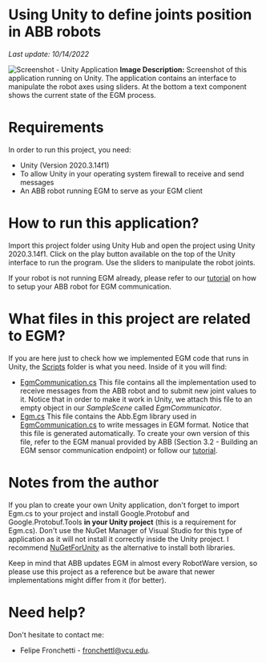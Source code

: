 # Using Unity to define joints position in ABB robots
_Last update: 10/14/2022_

![Screenshot - Unity Application](https://github.com/vcuse/egm-for-abb-robots/blob/main/Images/Screenshot-Unity-Application.jpg?raw=true)
**Image Description:** Screenshot of this application running on Unity. The application contains an interface to manipulate the robot axes using sliders. At the bottom a text component shows the current state of the EGM process.

# Requirements
In order to run this project, you need:
- Unity (Version 2020.3.14f1)
- To allow Unity in your operating system firewall to receive and send messages 
- An ABB robot running EGM to serve as your EGM client

# How to run this application?
Import this project folder using Unity Hub and open the project using Unity 2020.3.14f1. Click on the play button available on the top of the Unity interface to run the program. Use the sliders to manipulate the robot joints.

If your robot is not running EGM already, please refer to our [tutorial](https://github.com/vcuse/egm-for-abb-robots/blob/main/EGM-Preparing-your-robot.pdf) on how to setup your ABB robot for EGM communication.

# What files in this project are related to EGM?
If you are here just to check how we implemented EGM code that runs in Unity, the [Scripts](https://github.com/vcuse/egm-for-abb-robots/tree/main/Unity-Example/Assets/Scripts) folder is what you need. Inside of it you will find:
- [EgmCommunication.cs](https://github.com/vcuse/egm-for-abb-robots/blob/main/Unity-Example/Assets/Scripts/EgmCommunication.cs) This file contains all the implementation used to receive messages from the ABB robot and to submit new joint values to it. Notice that in order to make it work in Unity, we attach this file to an empty object in our _SampleScene_ called _EgmCommunicator_.
- [Egm.cs](https://github.com/vcuse/egm-for-abb-robots/blob/main/WPF-Example/Egm.cs) This file contains the Abb.Egm library used in [EgmCommunication.cs](https://github.com/vcuse/egm-for-abb-robots/blob/main/Unity-Example/Assets/Scripts/EgmCommunication.cs) to write messages in EGM format. Notice that this file is generated automatically. To create your own version of this file, refer to the EGM manual provided by ABB (Section 3.2 - Building an EGM sensor communication endpoint) or follow our [tutorial](https://github.com/vcuse/egm-for-abb-robots/blob/main/EGM-Preparing-your-robot.pdf).

# Notes from the author
If you plan to create your own Unity application, don't forget to import Egm.cs to your project and install Google.Protobuf and Google.Protobuf.Tools **in your Unity project** (this is a requirement for Egm.cs). Don't use the NuGet Manager of Visual Studio for this type of application as it will not install it correctly inside the Unity project. I recommend [NuGetForUnity](https://github.com/GlitchEnzo/NuGetForUnity) as the alternative to install both libraries. 

Keep in mind that ABB updates EGM in almost every RobotWare version, so please use this project as a reference but be aware that newer implementations might differ from it (for better).

# Need help?
Don't hesitate to contact me:
- Felipe Fronchetti - fronchettl@vcu.edu. 
